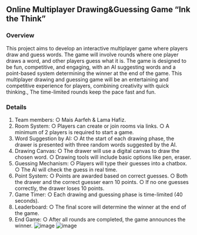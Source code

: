 ## Online Multiplayer Drawing&Guessing Game “Ink the Think”
### Overview
This project aims to develop an interactive multiplayer game where players draw
and guess words. The game will involve rounds where one player draws a word, and
other players guess what it is. The game is designed to be fun, competitive, and
engaging, with an AI suggesting words and a point-based system determining the
winner at the end of the game.
This multiplayer drawing and guessing game will be an entertaining and competitive
experience for players, combining creativity with quick thinking., The time-limited
rounds keep the pace fast and fun.
### Details
1. Team members:
○ Mais Aarfeh & Lama Hafiz.
2. Room System:
○ Players can create or join rooms via links.
○ A minimum of 2 players is required to start a game.
3. Word Suggestion by AI:
○ At the start of each drawing phase, the drawer is presented with three
random words suggested by the AI.
4. Drawing Canvas:
○ The drawer will use a digital canvas to draw the chosen word.
○ Drawing tools will include basic options like pen, eraser.
5. Guessing Mechanism:
○ Players will type their guesses into a chatbox.
○ The AI will check the guess in real time.
6. Point System:
○ Points are awarded based on correct guesses.
○ Both the drawer and the correct guesser earn 10 points.
○ If no one guesses correctly, the drawer loses 10 points.
7. Game Timer:
○ Each drawing and guessing phase is time-limited (40 seconds).
8. Leaderboard:
○ The final score will determine the winner at the end of the game.
9. End Game:
○ After all rounds are completed, the game announces the winner.
![image](https://github.com/user-attachments/assets/90659169-6bf6-4a10-a386-9d763372a476)
![image](https://github.com/user-attachments/assets/6a3b6887-efa0-4ea0-b65a-da1611aa25e5)



